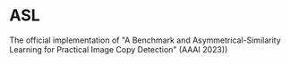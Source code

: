 # ASL
The official implementation of "A Benchmark and Asymmetrical-Similarity Learning for Practical Image Copy Detection" (AAAI 2023))
